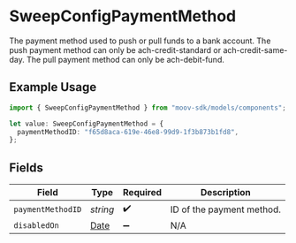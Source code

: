 # SweepConfigPaymentMethod

The payment method used to push or pull funds to a bank account.
The push payment method can only be ach-credit-standard or ach-credit-same-day. The pull payment method can only be ach-debit-fund.

## Example Usage

```typescript
import { SweepConfigPaymentMethod } from "moov-sdk/models/components";

let value: SweepConfigPaymentMethod = {
  paymentMethodID: "f65d8aca-619e-46e8-99d9-1f3b873b1fd8",
};
```

## Fields

| Field                                                                                         | Type                                                                                          | Required                                                                                      | Description                                                                                   |
| --------------------------------------------------------------------------------------------- | --------------------------------------------------------------------------------------------- | --------------------------------------------------------------------------------------------- | --------------------------------------------------------------------------------------------- |
| `paymentMethodID`                                                                             | *string*                                                                                      | :heavy_check_mark:                                                                            | ID of the payment method.                                                                     |
| `disabledOn`                                                                                  | [Date](https://developer.mozilla.org/en-US/docs/Web/JavaScript/Reference/Global_Objects/Date) | :heavy_minus_sign:                                                                            | N/A                                                                                           |